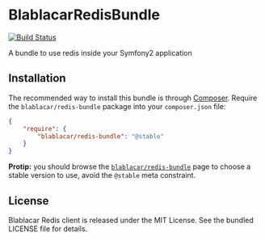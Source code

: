 # BlablacarRedisBundle

[![Build Status](https://travis-ci.org/blablacar/BlablacarRedisBundle.png)](https://travis-ci.org/blablacar/BlablacarRedisBundle)

A bundle to use redis inside your Symfony2 application

## Installation

The recommended way to install this bundle is through
[Composer](http://getcomposer.org/). Require the `blablacar/redis-bundle` package
into your `composer.json` file:

```json
{
    "require": {
        "blablacar/redis-bundle": "@stable"
    }
}
```

**Protip:** you should browse the
[`blablacar/redis-bundle`](https://packagist.org/packages/blablacar/redis-bundle)
page to choose a stable version to use, avoid the `@stable` meta constraint.

## License

Blablacar Redis client is released under the MIT License. See the bundled
LICENSE file for details.
